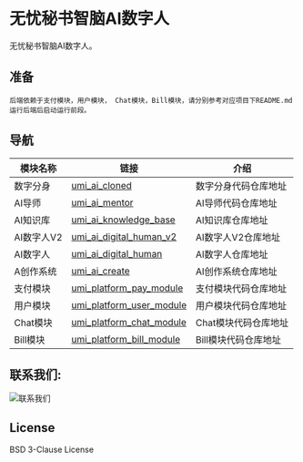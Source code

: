 # 无忧秘书智脑AI数字人

无忧秘书智脑AI数字人。

## 准备
    后端依赖于支付模块，用户模块， Chat模块，Bill模块，请分别参考对应项目下README.md运行后端后启动运行前段。

## 导航
| 模块名称    | 链接                                                                               | 介绍           |
|---------|----------------------------------------------------------------------------------|--------------|
| 数字分身    | [umi_ai_cloned](https://github.com/ymzn3820/umi_ai_clloned)                      | 数字分身代码仓库地址   |
| AI导师    | [umi_ai_mentor](https://github.com/ymzn3820/umi_ai_mentor)                       | AI导师代码仓库地址   |
| AI知识库   | [umi_ai_knowledge_base](https://github.com/ymzn3820/umi_ai_knowledge_base)       | AI知识库仓库地址    |
| AI数字人V2 | [umi_ai_digital_human_v2](https://github.com/ymzn3820/umi_digital_human_v2)      | AI数字人V2仓库地址  |
| AI数字人   | [umi_ai_digital_human](https://github.com/ymzn3820/umi_digital_human)            | AI数字人仓库地址    |
| A创作系统   | [umi_ai_create](https://github.com/ymzn3820/umi_ai_create)                       | AI创作系统仓库地址   |
| 支付模块    | [umi_platform_pay_module](https://github.com/ymzn3820/umi_platform_pay_module)   | 支付模块代码仓库地址   |
| 用户模块    | [umi_platform_user_module](https://github.com/ymzn3820/umi_platform_user_module) | 用户模块代码仓库地址   |
| Chat模块  | [umi_platform_chat_module](https://github.com/ymzn3820/umi_platform_chat_module) | Chat模块代码仓库地址 |
| Bill模块  | [umi_platform_bill_module](https://github.com/ymzn3820/umi_platform_bill_module) | Bill模块代码仓库地址 |

##  联系我们: 
![联系我们](https://umi-intelligence.oss-cn-shenzhen.aliyuncs.com/static/com/message_center/1705734163826.jpg)


## License

BSD 3-Clause License
